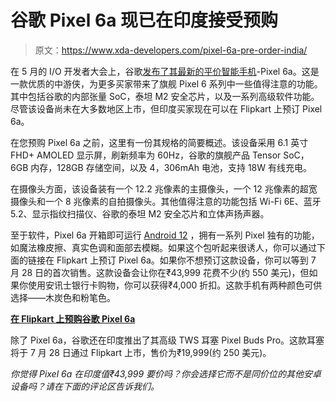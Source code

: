 # 谷歌 Pixel 6a 现已在印度接受预购

> 原文：<https://www.xda-developers.com/pixel-6a-pre-order-india/>

在 5 月的 I/O 开发者大会上，谷歌[发布了其最新的平价智能手机](https://www.xda-developers.com/pixel-6a-launch-specs-features-pricing/)-Pixel 6a。这是一款优质的中游侠，为更多买家带来了旗舰 Pixel 6 系列中一些值得注意的功能。其中包括谷歌的内部张量 SoC，泰坦 M2 安全芯片，以及一系列高级软件功能。尽管该设备尚未在大多数地区上市，但印度买家现在可以在 Flipkart 上预订 Pixel 6a。

在您预购 Pixel 6a 之前，这里有一份其规格的简要概述。该设备采用 6.1 英寸 FHD+ AMOLED 显示屏，刷新频率为 60Hz，谷歌的旗舰产品 Tensor SoC，6GB 内存，128GB 存储空间，以及 4，306mAh 电池，支持 18W 有线充电。

在摄像头方面，该设备装有一个 12.2 兆像素的主摄像头，一个 12 兆像素的超宽摄像头和一个 8 兆像素的自拍摄像头。其他值得注意的功能包括 Wi-Fi 6E、蓝牙 5.2、显示指纹扫描仪、谷歌的泰坦 M2 安全芯片和立体声扬声器。

至于软件，Pixel 6a 开箱即可运行 [Android 12](https://www.xda-developers.com/android-12/) ，拥有一系列 Pixel 独有的功能，如魔法橡皮擦、真实色调和面部去模糊。如果这个包听起来很诱人，你可以通过下面的链接在 Flipkart 上预订 Pixel 6a。如果你不想预订这款设备，你可以等到 7 月 28 日的首次销售。这款设备会让你在₹43,999 花费不少(约 550 美元)，但如果你使用安讯士银行卡购物，你可以获得₹4,000 折扣。这款手机有两种颜色可供选择——木炭色和粉笔色。

**[在 Flipkart 上预购谷歌 Pixel 6a](https://www.flipkart.com/google-pixel-6a-chalk-128-gb/p/itme5ae89135d44e)**

除了 Pixel 6a，谷歌还在印度推出了其高级 TWS 耳塞 Pixel Buds Pro。这款耳塞将于 7 月 28 日通过 Flipkart 上市，售价为₹19,999(约 250 美元)。

*你觉得 Pixel 6a 在印度值₹43,999 要价吗？你会选择它而不是同价位的其他安卓设备吗？请在下面的评论区告诉我们。*